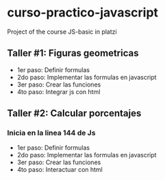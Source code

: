 # curso-practico-javascript

Project of the course JS-basic in platzi

## Taller #1: Figuras geometricas

- 1er paso: Definir formulas
- 2do paso: Implementar las formulas en javascript
- 3er paso: Crear las funciones
- 4to paso: Integrar js con html

## Taller #2: Calcular porcentajes

### Inicia en la linea 144 de Js

- 1er paso: Definir formulas
- 2do paso: Implementar las formulas en javascript
- 3er paso: Crear las funciones
- 4to paso: Interactuar con html
